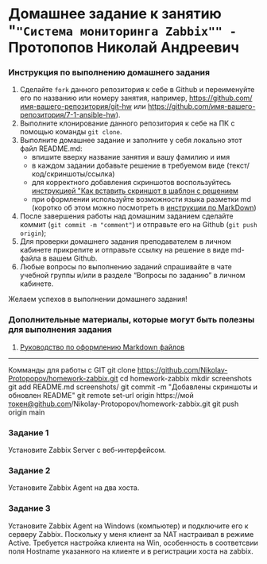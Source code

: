 # Домашнее задание к занятию "`"Система мониторинга Zabbix"" - `Протопопов Николай Андреевич


### Инструкция по выполнению домашнего задания

   1. Сделайте `fork` данного репозитория к себе в Github и переименуйте его по названию или номеру занятия, например, https://github.com/имя-вашего-репозитория/git-hw или  https://github.com/имя-вашего-репозитория/7-1-ansible-hw).
   2. Выполните клонирование данного репозитория к себе на ПК с помощью команды `git clone`.
   3. Выполните домашнее задание и заполните у себя локально этот файл README.md:
      - впишите вверху название занятия и вашу фамилию и имя
      - в каждом задании добавьте решение в требуемом виде (текст/код/скриншоты/ссылка)
      - для корректного добавления скриншотов воспользуйтесь [инструкцией "Как вставить скриншот в шаблон с решением](https://github.com/netology-code/sys-pattern-homework/blob/main/screen-instruction.md)
      - при оформлении используйте возможности языка разметки md (коротко об этом можно посмотреть в [инструкции  по MarkDown](https://github.com/netology-code/sys-pattern-homework/blob/main/md-instruction.md))
   4. После завершения работы над домашним заданием сделайте коммит (`git commit -m "comment"`) и отправьте его на Github (`git push origin`);
   5. Для проверки домашнего задания преподавателем в личном кабинете прикрепите и отправьте ссылку на решение в виде md-файла в вашем Github.
   6. Любые вопросы по выполнению заданий спрашивайте в чате учебной группы и/или в разделе “Вопросы по заданию” в личном кабинете.
   
Желаем успехов в выполнении домашнего задания!
   
### Дополнительные материалы, которые могут быть полезны для выполнения задания

1. [Руководство по оформлению Markdown файлов](https://gist.github.com/Jekins/2bf2d0638163f1294637#Code)


---
Комманды для работы с GIT
git clone https://github.com/Nikolay-Protopopov/homework-zabbix.git
cd homework-zabbix 
mkdir screenshots
git add README.md screenshots/ 
git commit -m "Добавлены скриншоты и обновлен README"
git remote set-url origin https://мой токен@github.com/Nikolay-Protopopov/homework-zabbix.git
git push origin main

### Задание 1
Установите Zabbix Server с веб-интерфейсом.
### Задание 2
Установите Zabbix Agent на два хоста.
### Задание 3
Установите Zabbix Agent на Windows (компьютер) и подключите его к серверу Zabbix.
Поскольку у меня клиент за NAT настраивал в режиме Active. Требуется настройка клиента на Win, особенность в соответсвии поля Hostname указанного на клиенте и в регистрации хоста на zabbix.